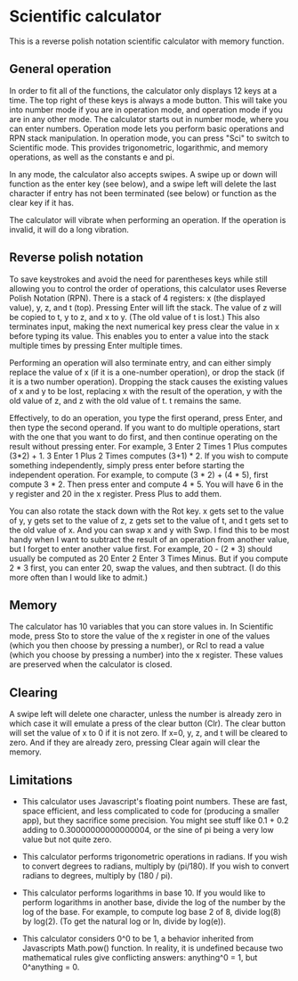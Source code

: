 # Scientific calculator

This is a reverse polish notation scientific calculator with memory function.

## General operation

In order to fit all of the functions, the calculator only displays 12 keys at a time. The top right of these keys is always a mode button. This will take you into number mode if you are in operation mode, and operation mode if you are in any other mode. The calculator starts out in number mode, where you can enter numbers. Operation mode lets you perform basic operations and RPN stack manipulation. In operation mode, you can press "Sci" to switch to Scientific mode. This provides trigonometric, logarithmic, and memory operations, as well as the constants e and pi.

In any mode, the calculator also accepts swipes. A swipe up or down will function as the enter key (see below), and a swipe left will delete the last character if entry has not been terminated (see below) or function as the clear key if it has.

The calculator will vibrate when performing an operation. If the operation is invalid, it will do a long vibration.

## Reverse polish notation

To save keystrokes and avoid the need for parentheses keys while still allowing you to control the order of operations, this calculator uses Reverse Polish Notation (RPN). There is a stack of 4 registers: x (the displayed value), y, z, and t (top). Pressing Enter will lift the stack. The value of z will be copied to t, y to z, and x to y. (The old value of t is lost.) This also terminates input, making the next numerical key press clear the value in x before typing its value. This enables you to enter a value into the stack multiple times by pressing Enter multiple times.

Performing an operation will also terminate entry, and can either simply replace the value of x (if it is a one-number operation), or drop the stack (if it is a two number operation). Dropping the stack causes the existing values of x and y to be lost, replacing x with the result of the operation, y with the old value of z, and z with the old value of t. t remains the same.

Effectively, to do an operation, you type the first operand, press Enter, and then type the second operand. If you want to do multiple operations, start with the one that you want to do first, and then continue operating on the result without pressing enter. For example, 3 Enter 2 Times 1 Plus computes (3\*2) + 1. 3 Enter 1 Plus 2 Times computes (3+1) \* 2. If you wish to compute something independently, simply press enter before starting the independent operation. For example, to compute (3 \* 2) + (4 \* 5), first compute 3 \* 2. Then press enter and compute 4 \* 5. You will have 6 in the y register and 20 in the x register. Press Plus to add them.

You can also rotate the stack down with the Rot key. x gets set to the value of y, y gets set to the value of z, z gets set to the value of t, and t gets set to the old value of x. And you can swap x and y with Swp. I find this to be most handy when I want to subtract the result of an operation from another value, but I forget to enter another value first. For example, 20 - (2 \* 3) should usually be computed as 20 Enter 2 Enter 3 Times Minus. But if you compute 2 \* 3 first, you can enter 20, swap the values, and then subtract. (I do this more often than I would like to admit.)

## Memory
The calculator has 10 variables that you can store values in. In Scientific mode, press Sto to store the value of the x register in one of the values (which you then choose by pressing a number), or Rcl to read a value (which you choose by pressing a number) into the x register. These values are preserved when the calculator is closed.

## Clearing

A swipe left will delete one character, unless the number is already zero in which case it will emulate a press of the clear button (Clr). The clear button will set the value of x to 0 if it is not zero. If x=0, y, z, and t will be cleared to zero. And if they are already zero, pressing Clear again will clear the memory.

## Limitations

* This calculator uses Javascript's floating point numbers. These are fast, space efficient, and less complicated to code for (producing a smaller app), but they sacrifice some precision. You might see stuff like 0.1 + 0.2 adding to 0.30000000000000004, or the sine of pi being a very low value but not quite zero.

* This calculator performs trigonometric operations in radians. If you wish to convert degrees to radians, multiply by (pi/180). If you wish to convert radians to degrees, multiply by (180 / pi).

* This calculator performs logarithms in base 10. If you would like to perform logarithms in another base, divide the log of the number by the log of the base. For example, to compute log base 2 of 8, divide log(8) by log(2). (To get the natural log or ln, divide by log(e)).

* This calculator considers 0^0 to be 1, a behavior inherited from Javascripts Math.pow() function. In reality, it is undefined because two mathematical rules give conflicting answers: anything^0 = 1, but 0^anything = 0.